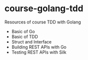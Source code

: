 # course-golang-tdd

Resources of course TDD with Golang

* Basic of Go
* Basic of TDD
* Struct and Interface
* Building REST APIs with Go
* Testing REST APIs with Silk

